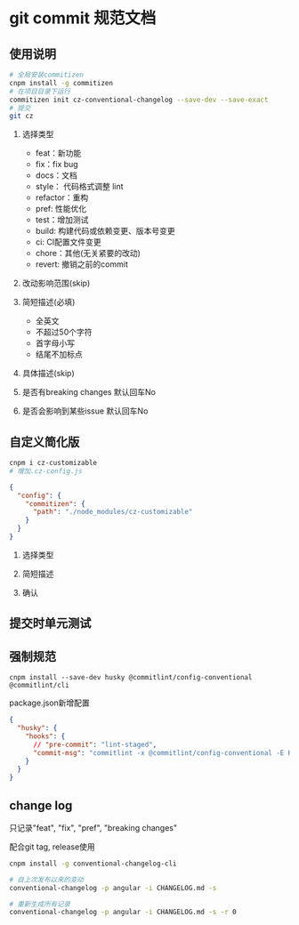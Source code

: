 
# git commit 规范文档

## 使用说明

```bash
# 全局安装commitizen
cnpm install -g commitizen
# 在项目目录下运行
commitizen init cz-conventional-changelog --save-dev --save-exact
# 提交
git cz 
```

1. 选择类型
    * feat：新功能
    * fix：fix bug
    * docs：文档
    * style： 代码格式调整 lint
    * refactor：重构
    * pref: 性能优化
    * test：增加测试
    * build: 构建代码或依赖变更、版本号变更
    * ci: CI配置文件变更
    * chore：其他(无关紧要的改动)
    * revert: 撤销之前的commit

2. 改动影响范围(skip)

3. 简短描述(必填)
    * 全英文
    * 不超过50个字符
    * 首字母小写
    * 结尾不加标点

4. 具体描述(skip)

5. 是否有breaking changes 默认回车No

6. 是否会影响到某些issue 默认回车No

## 自定义简化版

```bash
cnpm i cz-customizable
# 增加.cz-config.js
```

```json
{
  "config": {
    "commitizen": {
      "path": "./node_modules/cz-customizable"
    }
  }
}
```

1. 选择类型

2. 简短描述

3. 确认



## 提交时单元测试


## 强制规范

`cnpm install --save-dev husky @commitlint/config-conventional @commitlint/cli`

package.json新增配置

```json
{
  "husky": {
    "hooks": {
      // "pre-commit": "lint-staged",
      "commit-msg": "commitlint -x @commitlint/config-conventional -E HUSKY_GIT_PARAMS"
    }
  }
}
```


## change log

只记录"feat", "fix", "pref", "breaking changes"

配合git tag, release使用

```bash
cnpm install -g conventional-changelog-cli

# 自上次发布以来的变动
conventional-changelog -p angular -i CHANGELOG.md -s

# 重新生成所有记录
conventional-changelog -p angular -i CHANGELOG.md -s -r 0
```
